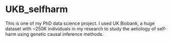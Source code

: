# UKB_selfharm
This is one of my PhD data science project. I used UK Biobank, a huge dataset with ~250K individuals in my research to study the aetiology of self-harm using genetic causal inference methods. 
